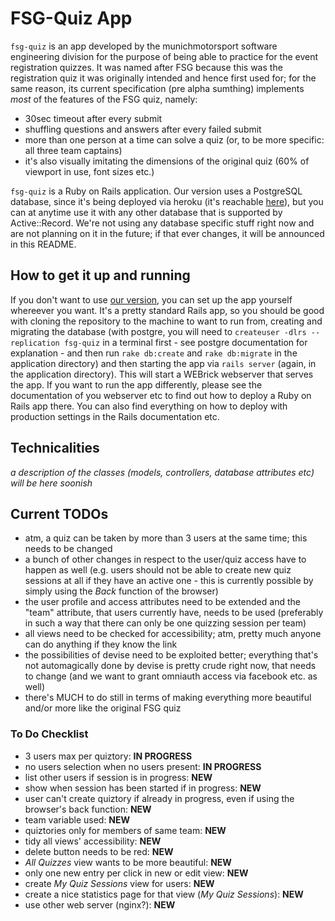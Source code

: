 # FSG-Quiz App

`fsg-quiz` is an app developed by the munichmotorsport software engineering division for the purpose of being able to practice for the event registration quizzes. It was named after FSG because this was the registration quiz it was originally intended and hence first used for; for the same reason, its current specification (pre alpha sumthing) implements *most* of the features of the FSG quiz, namely:

* 30sec timeout after every submit
* shuffling questions and answers after every failed submit
* more than one person at a time can solve a quiz (or, to be more specific: all three team captains)
* it's also visually imitating the dimensions of the original quiz (60% of viewport in use, font sizes etc.)

`fsg-quiz` is a Ruby on Rails application. Our version uses a PostgreSQL database, since it's being deployed via heroku (it's reachable [here](http://fsg-quiz.herokuapp.com, "FSG-Quiz by munichmotorsport")), but you can at anytime use it with any other database that is supported by Active::Record. We're not using any database specific stuff right now and are not planning on it in the future; if that ever changes, it will be announced in this README.

## How to get it up and running

If you don't want to use [our version](http://fsg-quiz.herokuapp.com, "FSG-Quiz by munichmotorsport"), you can set up the app yourself whereever you want. It's a pretty standard Rails app, so you should be good with cloning the repository to the machine to want to run from, creating and migrating the database (with postgre, you will need to `createuser -dlrs --replication fsg-quiz` in a terminal first - see postgre documentation for explanation - and then run `rake db:create` and `rake
db:migrate` in the application directory) and then starting the app via `rails server` (again, in the application directory). This will start a WEBrick webserver that serves the app. If you want to run the app differently, please see the documentation of you webserver etc to find out how to deploy a Ruby on Rails app there. You can also find everything on how to deploy with production settings in the Rails documentation etc. 

## Technicalities

*a description of the classes (models, controllers, database attributes etc) will be here soonish*

## Current TODOs

* atm, a quiz can be taken by more than 3 users at the same time; this needs to be changed
* a bunch of other changes in respect to the user/quiz access have to happen as well (e.g. users should not be able to create new quiz sessions at all if they have an active one - this is currently possible by simply using the *Back* function of the browser)
* the user profile and access attributes need to be extended and the "team" attribute, that users currently have, needs to be used (preferably in such a way that there can only be one quizzing session per team)
* all views need to be checked for accessibility; atm, pretty much anyone can do anything if they know the link
* the possibilities of devise need to be exploited better; everything that's not automagically done by devise is pretty crude right now, that needs to change (and we want to grant omniauth access via facebook etc. as well)
* there's MUCH to do still in terms of making everything more beautiful and/or more like the original FSG quiz

### To Do Checklist

* 3 users max per quiztory: **IN PROGRESS**
* no users selection when no users present: **IN PROGRESS**
* list other users if session is in progress: **NEW**
* show when session has been started if in progress: **NEW**
* user can't create quiztory if already in progress, even if using the browser's back function: **NEW**
* team variable used: **NEW**
* quiztories only for members of same team: **NEW**
* tidy all views' accessibility: **NEW**
* delete button needs to be red: **NEW**
* *All Quizzes* view wants to be more beautiful: **NEW**
* only one new entry per click in new or edit view: **NEW**
* create *My Quiz Sessions* view for users: **NEW**
* create a nice statistics page for that view (*My Quiz Sessions*): **NEW**
* use other web server (nginx?): **NEW**                                                                      
